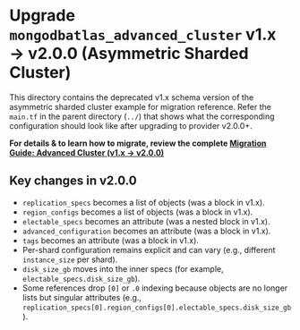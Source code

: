 # Upgrade `mongodbatlas_advanced_cluster` v1.x → v2.0.0 (Asymmetric Sharded Cluster)

This directory contains the deprecated v1.x schema version of the asymmetric sharded cluster example for migration reference.
Refer the `main.tf` in the parent directory (`../`) that shows what the corresponding configuration should look like after upgrading to provider v2.0.0+.

**For details & to learn how to migrate, review the complete [Migration Guide: Advanced Cluster (v1.x → v2.0.0)](https://registry.terraform.io/providers/mongodb/mongodbatlas/latest/docs/guides/migrate-to-advanced-cluster-2.0#how-to-migrate)**

 ## Key changes in v2.0.0
 - `replication_specs` becomes a list of objects (was a block in v1.x).
 - `region_configs` becomes a list of objects (was a block in v1.x).
 - `electable_specs` becomes an attribute (was a nested block in v1.x).
 - `advanced_configuration` becomes an attribute (was a block in v1.x).
 - `tags` becomes an attribute (was a block in v1.x).
 - Per-shard configuration remains explicit and can vary (e.g., different `instance_size` per shard).
- `disk_size_gb` moves into the inner specs (for example, `electable_specs.disk_size_gb`).
- Some references drop `[0]` or `.0` indexing because objects are no longer lists but singular attributes (e.g., `replication_specs[0].region_configs[0].electable_specs.disk_size_gb`).

